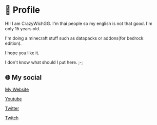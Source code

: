 # 👋 Profile
HI! I am CrazyWichGG.
I'm thai people so my english is not that good.
I'm only 15 years old.

I'm doing a minecraft stuff such as datapacks or addons(for bedrock edition). 

I hope you like it.

I don't know what should I put here. ;-;

## 🌐 My social
[My Website](https://www.crazywichgg.tk)

[Youtube](https://www.youtube.com/c/CrazyWichGG)

[Twitter](https://twitter.com/crazywichgg)

[Twitch](https://www.twitch.tv/crazywichgg)

<!---
CrazyWichGG/CrazyWichGG is a ✨ special ✨ repository because its `README.md` (this file) appears on your GitHub profile.
You can click the Preview link to take a look at your changes.
--->
